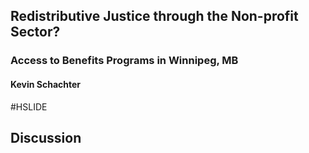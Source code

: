 ## Redistributive Justice through the Non-profit Sector?
### Access to Benefits Programs in Winnipeg, MB

#### Kevin Schachter

#HSLIDE

## Discussion
